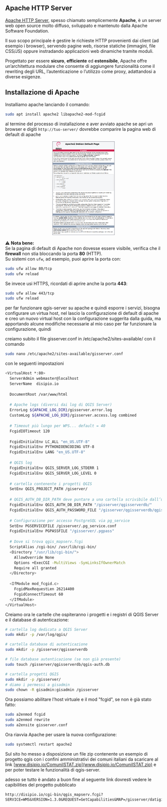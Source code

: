 ## Apache HTTP Server

[Apache HTTP Server](https://httpd.apache.org/), spesso chiamato semplicemente **Apache**, è un server web open source molto diffuso, sviluppato e mantenuto dalla Apache Software Foundation.  

Il suo scopo principale è gestire le richieste HTTP provenienti dai client (ad esempio i browser), servendo pagine web, risorse statiche (immagini, file CSS/JS) oppure instradando applicazioni web dinamiche tramite moduli.  

Progettato per essere **sicuro**, **efficiente** ed **estensibile**, Apache offre un’architettura modulare che consente di aggiungere funzionalità come il rewriting degli URL, l’autenticazione o l’utilizzo come proxy, adattandosi a diverse esigenze.

Installazione di Apache
---
Installiamo apache lanciando il comando:
```bash
sudo apt install apache2 libapache2-mod-fcgid
```
al termine del processo di installazione e aver avviato apache se apri un browser e digiti ```http://tuo-server/``` dovrebbe comparire la pagina web di default di apache

<p align="center">
  <img src="img/apachedefaultpage.jpg" width="200">
</p>

⚠️ **Nota bene:**  
Se la pagina di default di Apache non dovesse essere visibile, verifica che il **firewall** non stia bloccando la porta **80** (HTTP).  
Su sistemi con `ufw`, ad esempio, puoi aprire la porta con:  
 
```bash
sudo ufw allow 80/tcp
sudo ufw reload
```
  
Se invece usi HTTPS, ricordati di aprire anche la porta **443**:  
 
```bash
sudo ufw allow 443/tcp
sudo ufw reload
```

per far funzionare qgis-server su apache e quindi esporre i servizi, bisogna configurare un virtua host, nel lascio la configurazione di default di apache e creo un nuovo virtual host con la configurazione suggerita dalla guida, ma apportando alcune modifiche necessarie al mio caso per far funzionare la configurazione, quindi

creiamo subito il file gisserver.conf in /etc/apache2/sites-available/ con il comando
```bash
sudo nano /etc/apache2/sites-available/gisserver.conf
```
con le seguenti impostazioni
```bash
<VirtualHost *:80>
  ServerAdmin webmaster@localhost
  ServerName  disipio.io
  
  DocumentRoot /var/www/html

  # Apache logs (diversi dai log di QGIS Server)
  ErrorLog ${APACHE_LOG_DIR}/gisserver.error.log
  CustomLog ${APACHE_LOG_DIR}/gisserver.access.log combined

  # Timeout più lungo per WPS... default = 40
  FcgidIOTimeout 120

  FcgidInitialEnv LC_ALL "en_US.UTF-8"
  FcgidInitialEnv PYTHONIOENCODING UTF-8
  FcgidInitialEnv LANG "en_US.UTF-8"

  # QGIS log
  FcgidInitialEnv QGIS_SERVER_LOG_STDERR 1
  FcgidInitialEnv QGIS_SERVER_LOG_LEVEL 0

  # cartella contenente i progetti QGIS
  SetEnv QGIS_PROJECT_PATH /giserver/

  # QGIS_AUTH_DB_DIR_PATH deve puntare a una cartella scrivibile dall’utente FCGI (www-data)
  FcgidInitialEnv QGIS_AUTH_DB_DIR_PATH "/gisserver/qgisserverdb/"
  FcgidInitialEnv QGIS_AUTH_PASSWORD_FILE "/gisserver/qgisserverdb/qgis-auth.db"

  # Configurazione per accesso PostgreSQL via pg_service
  SetEnv PGSERVICEFILE /gisserver/.pg_service.conf
  FcgidInitialEnv PGPASSFILE "/gisserver/.pgpass"

  # Dove si trova qgis_mapserv.fcgi
  ScriptAlias /cgi-bin/ /usr/lib/cgi-bin/
  <Directory "/usr/lib/cgi-bin/">
    AllowOverride None
    Options +ExecCGI -MultiViews -SymLinksIfOwnerMatch
    Require all granted
  </Directory>

  <IfModule mod_fcgid.c>
    FcgidMaxRequestLen 26214400
    FcgidConnectTimeout 60
  </IfModule>
</VirtualHost>
```

Creiamo ora le cartelle che ospiteranno i progetti e i registri di QGIS Server e il database di autenticazione:
```bash
# cartella log dedicata a QGIS Server
sudo mkdir -p /var/log/qgis/
```
```bash
# cartella database di autenticazione
sudo mkdir -p /gisserver/qgisserverdb
```
```bash
# file database autenticazione (se non già presente)
sudo touch /gisserver/qgisserverdb/qgis-auth.db
```
```bash
# cartella progetti QGIS
sudo mkdir -p /gisserver/
# diamo i permessi a gisadmin
sudo chown -R gisadmin:gisadmin /gisserver
```
Ora possiamo abilitare l’host virtuale e il mod "fcgid", se non è già stato fatto:
```bash
sudo a2enmod fcgid
sudo a2enmod rewrite
sudo a2ensite gisserver.conf
```

Ora riavvia Apache per usare la nuova configurazione:
```bash
sudo systemctl restart apache2
```

Sul sito ho messo a disposizione un file zip contenente un esempio di progetto qgis con i confini amministrativi dei comuni italiani da scaricare al link [www.disipio.io/ComuniISTAT.zip](www.disipio.io/ComuniISTAT.zip) e per poter testare le funzionalità di qgis-server.

adesso se tutto è andato a buon fine al seguente link dovresti vedere le capibilities del progetto pubblicato
```
http://disipio.io/cgi-bin/qgis_mapserv.fcgi?SERVICE=WMS&VERSION=1.3.0&REQUEST=GetCapabilities&MAP=/gisserver/datigis/ComuniISTAT.qgz
```

